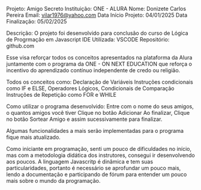 Projeto: Amigo Secreto
Instituição: ONE - ALURA
Nome: Donizete Carlos Pereira
Email: vilar1976@yahoo.com
Data Início Projeto: 04/01/2025
Data Finalização: 05/02/2025

Descrição:
O projeto foi desenvolvido para conclusão do curso de Lógica de Progrmação em Javascript
IDE Utilizada: VSCODE
Repositório: github.com

Esse visa reforçar todos os conceitos apresentados na plataforma da Alura juntamente com o programa da ONE - ON NEXT EDUCATION que reforça o incentivo do aprendizado contínuo independente de
credo ou religião.

Todos os conceitos como:
Declaração de Variáveis
Instruções condicionais como IF e ELSE, 
Operadores Lógicos, Condicionais de Comparação
Instruções de Repetição como FOR e WHILE

Como utilizar o programa desenvolvido:
Entre com o nome do seus amigos, o quantos amigos você tiver
Clique no botão Adicionar
Ao finalizar,
Clique no botão Sortear Amigo
e assim sucessivamente para finalizar.

Algumas funcionalidades a mais serão implementadas para o programa fique mais atualizado.

Como iniciante em programação, senti um pouco de dificuldades no início, mas com a metodologia didática dos instrutores, consegui ir desenvolvendo aos poucos.
A linguagem Javascritp é dinâmica e tem suas particularidades, portanto é necessário se aprofundar um pouco mais, lendo a documentação e participando de fórum para entender um pouco
mais sobre o mundo da programação.

